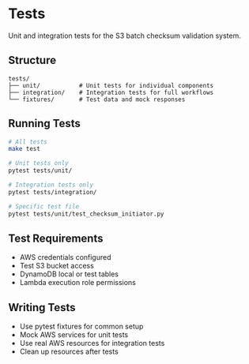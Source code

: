 # Tests

Unit and integration tests for the S3 batch checksum validation system.

## Structure

```
tests/
├── unit/           # Unit tests for individual components
├── integration/    # Integration tests for full workflows
└── fixtures/       # Test data and mock responses
```

## Running Tests

```bash
# All tests
make test

# Unit tests only
pytest tests/unit/

# Integration tests only
pytest tests/integration/

# Specific test file
pytest tests/unit/test_checksum_initiator.py
```

## Test Requirements

- AWS credentials configured
- Test S3 bucket access
- DynamoDB local or test tables
- Lambda execution role permissions

## Writing Tests

- Use pytest fixtures for common setup
- Mock AWS services for unit tests
- Use real AWS resources for integration tests
- Clean up resources after tests
